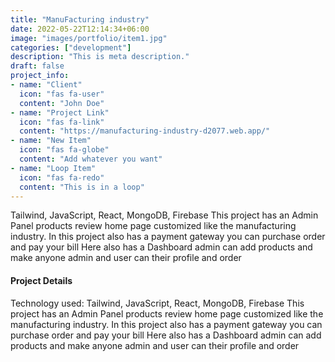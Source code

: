 ```yaml
---
title: "ManuFacturing industry"
date: 2022-05-22T12:14:34+06:00
image: "images/portfolio/item1.jpg"
categories: ["development"]
description: "This is meta description."
draft: false
project_info:
- name: "Client"
  icon: "fas fa-user"
  content: "John Doe"
- name: "Project Link"
  icon: "fas fa-link"
  content: "https://manufacturing-industry-d2077.web.app/"
- name: "New Item"
  icon: "fas fa-globe"
  content: "Add whatever you want"
- name: "Loop Item"
  icon: "fas fa-redo"
  content: "This is in a loop"
---
```


Tailwind, JavaScript, React, MongoDB, Firebase
This project has an Admin Panel products review home page customized like the manufacturing industry.
In this project also has a payment gateway you can purchase order and pay your bill
Here also has a Dashboard admin can add products and make anyone admin and user can their profile and order 



#### Project Details

Technology used: Tailwind, JavaScript, React, MongoDB, Firebase
This project has an Admin Panel products review home page customized like the manufacturing industry.
In this project also has a payment gateway you can purchase order and pay your bill
Here also has a Dashboard admin can add products and make anyone admin and user can their profile and order 



